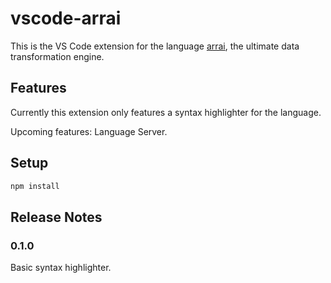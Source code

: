# vscode-arrai

This is the VS Code extension for the language [arrai](https://github.com/arr-ai/arrai/), the ultimate data transformation engine.

## Features

Currently this extension only features a syntax highlighter for the language.

Upcoming features: Language Server.

## Setup

```sh
npm install
```

## Release Notes

### 0.1.0

Basic syntax highlighter.
